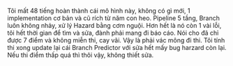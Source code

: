 Tôi mất 48 tiếng hoàn thành cái mô hình này, không có gì mới, 1 implementation cơ bản và cũ rích từ năm con heo.
Pipeline 5 tầng, Branch luôn không nhảy, xử lý Hazard bằng cơm nguội. 
Hơn hết là nó còn 1 vài lỗi, tôi hết thời gian để tìm và sửa, đành phải mang đi báo cáo. 
Nói cho đã chỉ được 7 điểm và không miễn thi, cay vãi. Vậy là phải vác mông đi thi. 
Tôi tính thi xong update lại cái Branch Predictor với sửa hết mấy bug harzard còn lại. Nếu thi điểm thấp quá thì thôi vậy, không thiết sửa.
